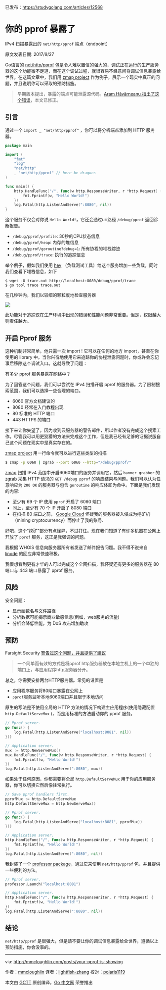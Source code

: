 已发布：https://studygolang.com/articles/12568

# 你的 pprof 暴露了

IPv4 扫描暴露出的 `net/http/pprof` 端点（endpoint）

原文发表日期: 2017/9/27

Go语言的 [net/http/pprof](https://golang.org/pkg/net/http/pprof/) 包是令人难以置信的强大的，调试正在运行的生产服务器的这个功能微不足道，而在这个调试过程，就很容易不经意间将调试信息暴露给世界。在这篇文章中，我们用 [zmap project](https://github.com/zmap) 作为例子，展示一个现实中真正的问题，并且说明你可以采取的预防措施。

> 早期版本提出，暴露的端点可能泄露源代码。[Aram Hăvărneanu 指出了这个错误](https://github.com/golang/go/issues/22085#issuecomment-333166626)，本文已修正。

## 引言

通过一个 `import _ "net/http/pprof"` ，你可以将分析端点添加到 HTTP 服务器。

```go
package main

import (
	"fmt"
	"log"
	"net/http"
	_ "net/http/pprof" // here be dragons
)

func main() {
	http.HandleFunc("/", func(w http.ResponseWriter, r *http.Request) {
		fmt.Fprintf(w, "Hello World!")
	})
	log.Fatal(http.ListenAndServe(":8080", nil))
}
```

这个服务不仅会对你说 `Hello World!`，它还会通过uri路径 `/debug/pprof` 返回诊断报告。

- `/debug/pprof/profile`: 30秒的CPU状态信息
- `/debug/pprof/heap`: 内存的堆信息
- `/debug/pprof/goroutine?debug=1`: 所有协程的堆栈踪迹
- `/debug/pprof/trace`: 执行的追踪信息

举个例子，假如我们使用 [hey](https://github.com/rakyll/hey) （负载测试工具）给这个服务增加一些负载，同时我们查看下堆栈信息，如下

```shell
$ wget -O trace.out http://localhost:8080/debug/pprof/trace
$ go tool trace trace.out
```

在几秒钟内，我们以较细的颗粒度地检查服务器

![](https://raw.githubusercontent.com/studygolang/gctt-images/master/pprof-showing/trace.png)

此功能对于追踪仅在生产环境中出现的错误和性能问题非常重要。但是，权限越大则责任越大。

## 开启 Pprof 服务

这种机制非常简单，他只需一次 import ! 它可以在任何的地方 import，甚至在你使用的 library 中。当你兴奋地使用它来追踪你的协程泄露问题时，你或许会忘记事后移除这个调试入口。这就导致了问题：

有多少 pprof 服务暴露在网络中？

为了回答这个问题，我们可以尝试在 IPv4 扫描开启 pprof 的服务器。为了限制搜索范围，我们可以选择一些合理的端口。

- 6060 官方文档建议的
- 8080 经常在入门教程出现
- 80 标准的 HTTP 端口
- 443 HTTPS 的端口

接下来让你失望了，因为收到云服务器的警告邮件，所以作者没有完成这个搜索工作。尽管我可以用更狡猾的方法来完成这个工作，但是我已经有足够的证据说服自己这个问题在现实中是真实存在的。

[zmap project](https://github.com/zmap) 用一行命令就可以进行这些类型的扫描

```sh
$ zmap -p 6060 | zgrab --port 6060 --http="/debug/pprof/"
```

[zmap](https://github.com/zmap/zmap) 扫描 IPv4 范围中开启6060端口的服务并调用它，然后 `banner grabber` 的 [zgrab](https://github.com/zmap/zgrab) 采集 HTTP 请求的 `GET /debug pprof` 的响应结果与问题。我们可以认为任意响应为 `200 OK` 的服务器与包含 `goroutine` 的响应体即为命中。下面是我们发现的内容:

- 至少有 69 个 IP 使用 `pprof` 开启了 6060 端口
- 同上，至少有 70 个 IP 开启了 8080 端口
- 在扫描 80 端口之前， [Google Cloud](https://cloud.google.com/) 怀疑我的服务器被入侵成为挖矿机（mining cryptocurrency）而停止了我的账号.

好吧，这个"挖矿"部分有点怪异，不过打住。现在我们知道了有许多机器在公网上开放了 `pprof` 服务，这正是我强调的问题。

我根据 WHOIS 信息向服务器所有者发送了邮件报告问题。我不得不说来自 [linode](https://www.linode.com/) 的回应非常快速积极。

我很想看到更有才华的人可以完成这个全网扫描，我怀疑还有更多的服务器在 80 端口与 443 端口暴露了 pprof 服务。

## 风险

安全问题：

- 显示函数名与文件路径
- 分析数据可能揭示商业敏感信息(例如，web服务的流量)
- 分析会降低性能，为 DoS 攻击增加助攻

## 预防

Farsight Security [警告过这个问题，并且提供了建议](https://www.farsightsecurity.com/2016/10/28/cmikk-go-remote-profiling/) 

> 一个简单而有效的方式是将pprof http服务器放在本地主机上的一个单独的端口上，与应用程序http服务器分开。

总之，你需要安排两台HTTP服务器。常见的设置是

- 应用程序服务将80端口暴露在公网上
- `pprof`服务监听本地6060端口并且限于本地访问

原生的写法是不使用全局的 HTTP 方法的情况下构建主应用程序(使用隐藏配置 `http.DefaultServeMux` )，而是用标准的方法启动你的 pprof 服务。

```go
// Pprof server.
go func() {
	log.Fatal(http.ListenAndServe("localhost:8081", nil))
}()

// Application server.
mux := http.NewServeMux()
mux.HandleFunc("/", func(w http.ResponseWriter, r *http.Request) {
	fmt.Fprintf(w, "Hello World!")
})
log.Fatal(http.ListenAndServe(":8080", mux))

```

如果处于任何原因，你都需要将全局 `http.DefaultServeMux` 用于你的应用服务器，你可以切换它然后像往常执行。

```go
// Save pprof handlers first.
pprofMux := http.DefaultServeMux
http.DefaultServeMux = http.NewServeMux()

// Pprof server.
go func() {
	log.Fatal(http.ListenAndServe("localhost:8081", pprofMux))
}()

// Application server.
http.HandleFunc("/", func(w http.ResponseWriter, r *http.Request) {
	fmt.Fprintf(w, "Hello World!")
})
log.Fatal(http.ListenAndServe(":8080", nil))
```

我封装了一个 [professor package](https://github.com/mmcloughlin/professor)，通过它来使用 `net/http/pprof` 包，并且提供一些便利的方法。

```go
// Pprof server.
professor.Launch("localhost:8081")

// Application server.
http.HandleFunc("/", func(w http.ResponseWriter, r *http.Request) {
	fmt.Fprintf(w, "Hello World!")
})
log.Fatal(http.ListenAndServe(":8080", nil))
```

## 结论

`net/http/pprof` 是很强大，但是请不要让你的调试信息暴露给全世界，遵循以上预防措施，你会没事的。

---

via: http://mmcloughlin.com/posts/your-pprof-is-showing

作者：[mmcloughlin](http://mmcloughlin.com/)
译者：[lightfish-zhang](https://github.com/lightfish-zhang)
校对：[polaris1119](https://github.com/polaris1119)

本文由 [GCTT](https://github.com/studygolang/GCTT) 原创编译，[Go 中文网](https://studygolang.com/) 荣誉推出